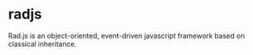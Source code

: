 radjs
=====

Rad.js is an object-oriented, event-driven javascript framework based on classical inheritance.